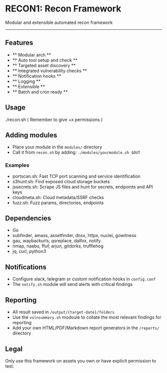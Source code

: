 # RECON1: Recon Framework

Modular and extensible automated recon framework

-----------------------------------------------
## Features

- ** Modular arch **
- ** Auto tool setup and check **
- ** Targeted asset discovery **
- ** Integrated vulnerability checks **
- ** Notification hooks **
- ** Logging **
- ** Extensible **
- ** Batch and cron ready **

## Usage
./recon.sh ( Remember to give +x permissions )

## Adding modules
- Place your module in the `modules/` directory
- Call it from `recon.sh` by adding:
    `./modules/yourmodule.sh $OUT`

### Examples
- portscan.sh: Fast TCP port scanning and service identification
- s3hunt.sh: Find exposed cloud storage buckets
- jssecrets.sh: Scrape JS files and hunt for secrets, endpoints and API keys
- cloudmeta.sh: Cloud metadata/SSRF checks
- fuzz.sh: Fuzz params, directories, endpoints

## Dependencies
- Go
- subfinder, amass, assetfinder, dnsx, httpx, nuclei, gowitness
- gau, waybackurls, qsreplace, dalfox, notify
- nmap, naabu, ffuf, arjun, gitdorks, trufflehog
- jq, curl, python3

## Notifications
- Configure slack, telegram or custom notification hooks in `config.conf`
- The `notify.sh` module will send alerts with critical findings

## Reporting
- All result saved in `/output/{target-date}/folders`
- Use the `vulnsummary.sh` modoule to collate the most relevant findings for reporting
- Add your own HTML/PDF/Markdown report generators in the `/reports/` directory

## Legal
Only use this framework on assets you own or have explicit permission to test.
